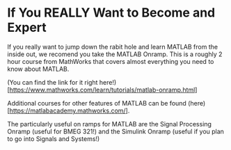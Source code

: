 # If You REALLY Want to Become and Expert

If you really want to jump down the rabit hole and learn MATLAB from the inside out, we recomend you take the MATLAB Onramp. This is a roughly 2 hour course from MathWorks that covers almost everything you need to know about MATLAB.

(You can find the link for it right here!)[https://www.mathworks.com/learn/tutorials/matlab-onramp.html]

Additional courses for other features of MATLAB can be found (here)[https://matlabacademy.mathworks.com/].

The particularly useful on ramps for MATLAB are the Signal Processing Onramp (useful for BMEG 321!) and the Simulink Onramp (useful if you plan to go into Signals and Systems!)
